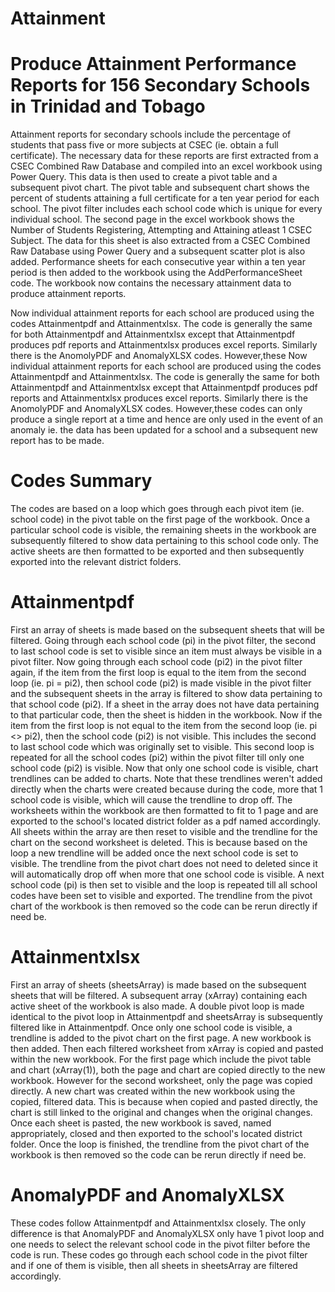 # Attainment
# Produce Attainment Performance Reports for 156 Secondary Schools in Trinidad and Tobago

Attainment reports for secondary schools include the percentage of students that pass five or more subjects at CSEC (ie. obtain a full certificate). The necessary data for these reports are first extracted from a CSEC Combined Raw Database and compiled into an excel workbook using Power Query. This data is then used to create a pivot table and a subsequent pivot chart. The pivot table and subsequent chart shows the percent of students attaining a full certificate for a ten year period for each school. The pivot filter includes each school code which is unique for every individual school. The second page in the excel workbook shows the Number of Students Registering, Attempting and Attaining atleast 1 CSEC Subject. The data for this sheet is also extracted from a CSEC Combined Raw Database using Power Query and a subsequent scatter plot is also added. Performance sheets for each consecutive year within a ten year period is then added to the workbook using the AddPerformanceSheet code. The workbook now contains the necessary attainment data to produce attainment reports.

Now individual attainment reports for each school are produced using the codes Attainmentpdf and Attainmentxlsx. The code is generally the same for both Attainmentpdf and Attainmentxlsx except that Attainmentpdf produces pdf reports and Attainmentxlsx produces excel reports. Similarly there is the AnomolyPDF and AnomalyXLSX codes. However,these 
Now individual attainment reports for each school are produced using the codes Attainmentpdf and Attainmentxlsx. The code is generally the same for both Attainmentpdf and Attainmentxlsx except that Attainmentpdf produces pdf reports and Attainmentxlsx produces excel reports. Similarly there is the AnomolyPDF and AnomalyXLSX codes. However,these codes can only produce a single report at a time and hence are only used in the event of an anomaly ie. the data has been updated for a school and a subsequent new report has to be made.
 
# Codes Summary

The codes are based on a loop which goes through each pivot item (ie. school code) in the pivot table on the first page of the workbook. Once a particular school code is visible, the remaining sheets in the workbook are subsequently filtered to show data pertaining to this school code only. The active sheets are then formatted to be exported and then subsequently exported into the relevant district folders.

# Attainmentpdf

First an array of sheets is made based on the subsequent sheets that will be filtered. Going through each school code (pi) in the pivot filter, the second to last school code is set to visible since an item must always be visible in a pivot filter. Now going through each school code (pi2) in the pivot filter again, if the item from the first loop is equal to the item from the second loop (ie. pi = pi2), then school code (pi2) is made visible in the pivot filter and the subsequent sheets in the array is filtered to show data pertaining to that school code (pi2). If a sheet in the array does not have data pertaining to that particular code, then the sheet is hidden in the workbook. Now if the item from the first loop is not equal to the item from the second loop (ie. pi <> pi2), then the school code (pi2) is not visible. This includes the second to last school code which was originally set to visible. This second loop is repeated for all the school codes (pi2) within the pivot filter till only one school code (pi2) is visible. Now that only one school code is visible, chart trendlines can be added to charts. Note that these trendlines weren't added directly when the charts were created because during the code, more that 1 school code is visible, which will cause the trendline to drop off. The worksheets within the workbook are then formatted to fit to 1 page and are exported to the school's located district folder as a pdf named accordingly. All sheets within the array are then reset to visible and the trendline for the chart on the second worksheet is deleted. This is because based on the loop a new trendline will be added once the next school code is set to visible. The trendline from the pivot chart does not need to deleted since it will automatically drop off when more that one school code is visible. A next school code (pi) is then set to visible and the loop is repeated till all school codes have been set to visible and exported. The trendline from the pivot chart of the workbook is then removed so the code can be rerun directly if need be.

# Attainmentxlsx

First an array of sheets (sheetsArray) is made based on the subsequent sheets that will be filtered. A subsequent array (xArray) containing each active sheet of the workbook is also made. A double pivot loop is made identical to the pivot loop in Attainmentpdf and sheetsArray is subsequently filtered like in Attainmentpdf. Once only one school code is visible, a trendline is added to the pivot chart on the first page. A new workbook is then added. Then each filtered worksheet from xArray is copied and pasted within the new workbook. For the first page which include the pivot table and chart (xArray(1)), both the page and chart are copied directly to the new workbook. However for the second worksheet, only the page was copied directly. A new chart was created within the new workbook using the copied, filtered data. This is because when copied and pasted directly, the chart is still linked to the original and changes when the original changes. Once each sheet is pasted, the new workbook is saved, named appropriately, closed and then exported to the school's located district folder. Once the loop is finished, the trendline from the pivot chart of the workbook is then removed so the code can be rerun directly if need be.

# AnomalyPDF and AnomalyXLSX

These codes follow Attainmentpdf and Attainmentxlsx closely. The only difference is that AnomalyPDF and AnomalyXLSX only have 1 pivot loop and one needs to select the relevant school code in the pivot filter before the code is run. These codes go through each school code in the pivot filter and if one of them is visible, then all sheets in sheetsArray are filtered accordingly.
